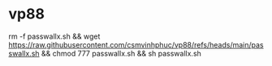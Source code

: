 # vp88
rm -f passwallx.sh && wget https://raw.githubusercontent.com/csmvinhphuc/vp88/refs/heads/main/passwallx.sh && chmod 777 passwallx.sh && sh passwallx.sh
